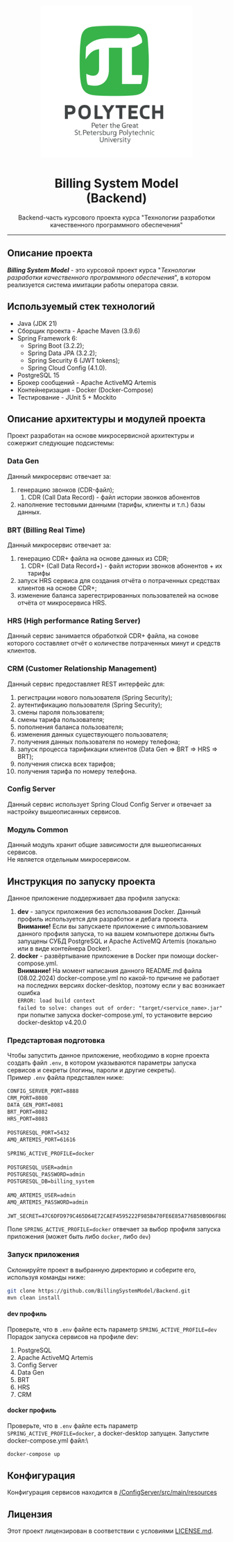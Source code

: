 <div align="center">
<img src="polytech-logo.svg" style="width: 25em;" alt="Peter the Great
St. Petersburg Polytechnic
University" title="POLYTECH"/>
<h1>Billing System Model<br>(Backend)</h1>

Backend-часть курсового проекта курса "Технологии разработки качественного программного обеспечения"
</div>


---

## Описание проекта
**_Billing System Model_** - это курсовой проект курса "_Технологии разработки качественного программного обеспечения_",
в котором реализуется система имитации работы оператора связи.

## Используемый стек технологий
- Java (JDK 21)
- Сборщик проекта - Apache Maven (3.9.6)
- Spring Framework 6:
  - Spring Boot (3.2.2);
  - Spring Data JPA (3.2.2);
  - Spring Security 6 (JWT tokens);
  - Spring Cloud Config (4.1.0).
- PostgreSQL 15
- Брокер сообщений - Apache ActiveMQ Artemis
- Контейнеризация - Docker (Docker-Compose)
- Тестирование - JUnit 5 + Mockito

## Описание архитектуры и модулей проекта
Проект разработан на основе микросервисной архитектуры и сожержит следующие подсистемы:

### Data Gen
Данный микросервис отвечает за:
1. генерацию звонков (CDR-файл);
   1. CDR (Call Data Record) - файл истории звонков абонентов
2. наполнение тестовыми данными (тарифы, клиенты и т.п.) базы данных.

### BRT (Billing Real Time)
Данный микросервис отвечает за:
1. генерацию CDR+ файла на основе данных из CDR;
   1. CDR+ (Call Data Record+) - файл истории звонков абонентов + их тарифы
2. запуск HRS сервиса для создания отчёта о потраченных средствах клиентов на основе CDR+;
3. изменение баланса зарегестрированных пользователей на основе отчёта от микросервиса HRS.

### HRS (High performance Rating Server)
Данный сервис занимается обработкой CDR+ файла, на сонове которого составляет отчёт
о количестве потраченных минут и средств клиентов.

### CRM (Customer Relationship Management)
Данный сервис предоставляет REST интерфейс для:
1. регистрации нового пользователя (Spring Security);
2. аутентификацию пользователя (Spring Security);
3. смены пароля пользователя;
4. смены тарифа пользователя;
5. пополнения баланса пользователя;
6. изменения данных существующего пользователя;
7. получения данных пользователя по номеру телефона;
8. запуск процесса тарификации клиентов (Data Gen => BRT => HRS => BRT);
9. получения списка всех тарифов;
10. получения тарифа по номеру телефона.

### Config Server
Данный сервис использует Spring Cloud Config Server и отвечает за настройку вышеописанных сервисов.

### Модуль Common
Данный модуль хранит общие зависимости для вышеописанных сервисов.\
Не является отдельным микросервисом.


## Инструкция по запуску проекта
Данное приложение поддерживает два профиля запуска:
1. **dev** - запуск приложения без использования Docker. Данный профиль используется для разработки и дебага проекта.\
**Внимание!** Если вы запускаете приложение с импользованием данного профиля запуска,
то на вашем компьютере должны быть запущены СУБД PostgreSQL и Apache ActiveMQ Artemis
(локально или в виде контейнера Docker).
2. **docker** - развёртывание приложение в Docker при помощи docker-compose.yml.\
**Внимание!** На момент написания данного README.md файла (08.02.2024) docker-compose.yml по какой-то причине
не работает на последних версиях docker-desktop, поэтому если у вас возникает ошибка\
`ERROR: load build context `<br>
`failed to solve: changes out of order: "target/<service_name>.jar"`\
при попытке запуска docker-compose.yml, то установите версию docker-desktop v4.20.0

### Предстартовая подготовка
Чтобы запустить данное приложение, необходимо в корне проекта создать файл `.env`, в котором указываются параметры
запуска сервисов и секреты (логины, пароли и другие секреты).\
Пример `.env` файла представлен ниже:

```
CONFIG_SERVER_PORT=8888
CRM_PORT=8080
DATA_GEN_PORT=8081
BRT_PORT=8082
HRS_PORT=8083

POSTGRESQL_PORT=5432
AMQ_ARTEMIS_PORT=61616

SPRING_ACTIVE_PROFILE=docker

POSTGRESQL_USER=admin
POSTGRESQL_PASSWORD=admin
POSTGRESQL_DB=billing_system

AMQ_ARTEMIS_USER=admin
AMQ_ARTEMIS_PASSWORD=admin

JWT_SECRET=47C6DFD979C465D64E72CAEF4595222F985B470FE6E85A776B50B9D6F86D6D5E

```
Поле `SPRING_ACTIVE_PROFILE=docker` отвечает за выбор профиля запуска приложения
(может быть либо `docker`, либо `dev`)

### Запуск приложения
Склонируйте проект в выбранную директорию и соберите его, используя команды ниже:
```bash
git clone https://github.com/BillingSystemModel/Backend.git
mvn clean install
```

#### dev профиль
Проверьте, что в `.env` файле есть параметр `SPRING_ACTIVE_PROFILE=dev`\
Порадок запуска сервисов на профиле dev:
1. PostgreSQL
2. Apache ActiveMQ Artemis
3. Config Server
4. Data Gen
5. BRT
6. HRS
7. CRM

#### docker профиль
Проверьте, что в `.env` файле есть параметр `SPRING_ACTIVE_PROFILE=docker`, а docker-desktop запущен.
Запустите docker-compose.yml файл:\
``` bash
docker-compose up
```


## Конфигурация
Конфигурация сервисов находится в
[/ConfigServer/src/main/resources](./ConfigServer/src/main/resources)

## Лицензия
Этот проект лицензирован в соответствии с условиями [LICENSE.md](LICENSE.md).
